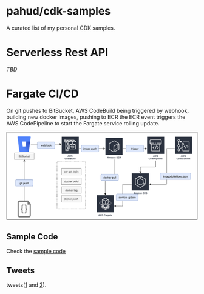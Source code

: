 # pahud/cdk-samples

 A curated list of my personal CDK samples.


# Serverless Rest API
_TBD_

# Fargate CI/CD

On git pushes to BitBucket, AWS CodeBuild being triggered by webhook, building new docker images, pushing to ECR the ECR event triggers the AWS CodePipeline to start the Fargate service rolling update.

![](fargate-cicd/images/fargate-cicd-cdk.png)



## Sample Code

Check the [sample code](https://github.com/pahud/cdk-samples/blob/master/lib/fargate-cicd.ts) 



## Tweets

tweets([1](https://twitter.com/pahudnet/status/1162626512064897024) and [2](https://twitter.com/pahudnet/status/1162970527989825536)).

